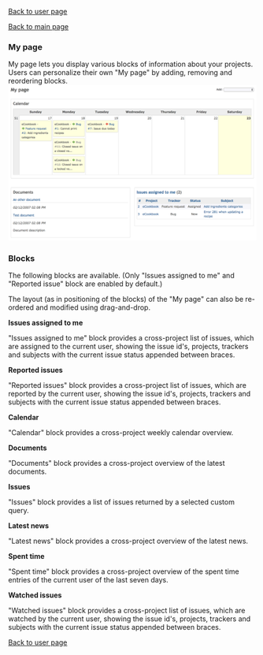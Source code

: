 [Back to user page](USER.md)

[Back to main page](README.md)

### My page

My page lets you display various blocks of information about your projects. Users can personalize their own "My page" by adding, removing and
reordering blocks.
![Access admin page](pictures/mypage1.png)

### Blocks

The following blocks are available. (Only "Issues assigned to me" and "Reported issue" block are enabled by default.)

The layout (as in positioning of the blocks) of the "My page" can also be re-ordered and modified using drag-and-drop.

**Issues assigned to me**

"Issues assigned to me" block provides a cross-project list of issues, which are assigned to the current user, showing the issue id's, projects,
trackers and subjects with the current issue status appended between braces.

**Reported issues**

"Reported issues" block provides a cross-project list of issues, which are reported by the current user, showing the issue id's, projects, trackers
and subjects with the current issue status appended between braces.

**Calendar**

"Calendar" block provides a cross-project weekly calendar overview.

**Documents**

"Documents" block provides a cross-project overview of the latest documents.

**Issues**

"Issues" block provides a list of issues returned by a selected custom query.

**Latest news**

"Latest news" block provides a cross-project overview of the latest news.

**Spent time**

"Spent time" block provides a cross-project overview of the spent time entries of the current user of the last seven days.

**Watched issues**

"Watched issues" block provides a cross-project list of issues, which are watched by the current user, showing the issue id's, projects, trackers and
subjects with the current issue status appended between braces.

[Back to user page](USER.md)

